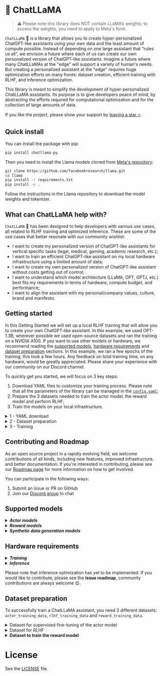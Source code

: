 # **🦙 ChatLLaMA**

> :warning: Please note this library does NOT contain LLaMA’s weights; to access the weights, you need to apply to Meta's form.

`ChatLLaMA` 🦙 is a library that allows you to create hyper-personalized ChatGPT-like assistants using your own data and the least amount of compute possible. Instead of depending on one large assistant that “rules us all”, we envision a future where each of us can create our own personalized version of ChatGPT-like assistants. Imagine a future where many ChatLLaMAs at the "edge" will support a variety of human's needs. But creating a personalized assistant at the "edge" requires huge optimization efforts on many fronts: dataset creation, efficient training with RLHF, and inference optimization.

This library is meant to simplify the development of hyper-personalized ChatLLaMA assistants. Its purpose is to give developers peace of mind, by abstracting the efforts required for computational optimization and for the collection of large amounts of data.

If you like the project, please show your support by [leaving a star ⭐](https://github.com/nebuly-ai/nebullvm/stargazers).

## Quick install
You can install the package with pip:
```bash
pip install chatllama-py
```
Then you need to install the Llama models cloned from [Meta's repository](https://github.com/facebookresearch/llama):
```bash
git clone https://github.com/facebookresearch/llama.git
cd llama
pip install -r requirements.txt
pip install -e .
```
Follow the instructions in the Llama repository to download the model weights and tokenizer.

## What can ChatLLaMA help with?

`ChatLLaMA` 🦙 has been designed to help developers with various use cases, all related to RLHF training and optimized inference. These are some of the use cases that better resonate with our community wishlist:

- I want to create my personalized version of ChatGPT-like assistants for vertical specific tasks (legal, medical, gaming, academic research, etc.);
- I want to train an efficient ChatGPT-like assistant on my local hardware infrastructure using a limited amount of data;
- I want to create my own personalized version of ChatGPT-like assistant without costs getting out of control;
- I want to understand which model architecture (LLaMA, OPT, GPTJ, etc.) best fits my requirements in terms of hardware, compute budget, and performance;
- I want to align the assistant with my personal/company values, culture, brand and manifesto.

## Getting started

In this Getting Started we will set up a local RLHF training that will allow you to create your own ChatGPT-like assistant. In this example, we used OPT-1.3B, wherever possible we used open-source datasets and ran the training on a NVIDIA A100. If you want to use other models or hardware, we recommend reading the [supported models](#supported-models), [hardware requirements](#hardware-requirements) and [dataset preparation](#dataset-preparation) sections. In this example, we ran a few epochs of the training; this took a few hours. Any feedback on total training time, on any hardware, would be greatly appreciated. Please share your experience with our community on our Discord channel.

To quickly get you started, we will focus on 3 key steps:

1. Download YAML files to customize your training process. Please note that all the parameters of the library can be managed in the [`config.yaml`](https://github.com/nebuly-ai/nebullvm/blob/main/apps/accelerate/chatllama/artifacts/config/config.yaml);
2. Prepare the 3 datasets needed to train the actor model, the reward model and perform RLHF;
3. Train the models on your local infrastructure.

<details>
<summary>1 - YAML download </summary>
First, let’s get the artifacts for running ChatLLaMA. The artifacts contain:

- [`config.yaml`](https://github.com/nebuly-ai/nebullvm/blob/main/apps/accelerate/chatllama/artifacts/config/config.yaml): config file for model and data set. This allows you to 1) select the model you prefer (LLaMA, OPT, BLOOM, etc) 2) change all the hyperparameters of the training process;
- [`ds_config.json`](https://github.com/nebuly-ai/nebullvm/blob/main/apps/accelerate/chatllama/artifacts/config/ds_config.json): config file to define DeepSpeed training parameters;
- [`peft_config.yaml`](https://github.com/nebuly-ai/nebullvm/blob/main/apps/accelerate/chatllama/artifacts/config/peft_config.yaml): config file to define PEFT parameters; PEFT is used for efficient training with HuggingFace models. It can be used for setting the LoRA parameters as rank and precision.

- [`templates.json`](https://github.com/nebuly-ai/nebullvm/blob/main/apps/accelerate/chatllama/artifacts/templates.json): synthetic data generation templates that can be used to personalize the creation of the dataset. The templates are used for feeding LLMs during the data generation. Note that the [`templates.json`](https://github.com/nebuly-ai/nebullvm/blob/main/apps/accelerate/chatllama/artifacts/templates.json) file contains a dictionary having as *keys* the training steps (`actor`, `reward`, `rlhf`) and as *values* a string containing the personalization requests of the user. For more details see the [dataset preparation](#dataset-preparation) section;
- [`main.py`](https://github.com/nebuly-ai/nebullvm/blob/main/apps/accelerate/chatllama/artifacts/main.py): file to train the model.
        
```bash
wget -O artifacts.zip https://nbllabartifacts.blob.core.windows.net/chatllama/artifacts.zip\?sp\=r\&st\=2023-03-08T14:53:24Z\&se\=2100-03-08T22:53:24Z\&spr\=https\&sv\=2021-06-08\&sr\=b\&sig\=jqr%2B2ZkR0SW9RjV0pDOdQ%2BDulLXLjbZ36vmNd4XxxyQ%3D
unzip artifacts.zip 
```
        
Once you have run the command above, you will find the all artificats in the [`artifacts/`](https://github.com/nebuly-ai/nebullvm/tree/main/apps/accelerate/chatllama/artifacts) directory. Now you can move on to the next section regarding the dataset preparation.

</details>

<details>
<summary> 2 - Dataset preparation </summary>
    
Before training the model, we need to prepare 3 datasets:

- `actor_training_data`: this is the JSON dataset used in the supervised fine-tuning. It consists of examples of unlabelled conversations, e.g. collection of prompts and responses;
- `rlhf_training_data`: this is the JSON dataset used for RLHF training. It consists of a collection of possible input user prompts;
- `reward_training_data`: this is the JSON dataset used to train the reward model. It consists of responses with associated scores.

In this example, we are using only publicly available dataset and synthetic generation; if you want to use your own data instead, please see the [Dataset preparation](#dataset-preparation) section.

First, let’s download the `actor_training_data` and the `rlhf_training_data`: 

```bash
python artifacts/download_dataset.py ARLHF --path ./datasets --number_of_samples 200
```

Finally, let’s create the `reward_training_data` using `davinci-003` for synthetic data generation.

```bash
export OPENAI_API_KEY=YOUR_API_KEY
python artifacts/generate_rewards.py ./datasets/reward_training_data.json
```

> :warning: Creating the `reward_training_data` with `davinci-003` is not free, i.e. it costs a few $$. If you prefer avoiding external paid APIs, we suggest using HuggingFace’s models (e.g. flan_t5_xl) as described in more detail in the [Supported models](#supported-models) section.
> 
> :warning: if using OpenAI's API, please be aware of OpenAI's terms of use stating that it is forbidden to "use the Services to develop foundation models or other large scale models that compete with OpenAI".

At this point, we have successfully created the 3 datasets. We can therefore move on to the final section and start the training.

</details>

<details>
<summary> 3 - Training </summary>
    
You can train the 3 models in separate steps:

- Train the Reward Model

    ```bash
    python artifacts/main.py artifacts/config/config.yaml --type REWARD
    ```

- Pre-Train the Actor Model

    ```bash
    python artifacts/main.py artifacts/config/config.yaml --type ACTOR
    ```

- Training the Actor with reinforcement learning.

    ```bash
    python artifacts/
    artifacts/config/config.yaml --type RL
    ```


or, equivantly, the 3 trainings can also be pipelined using the flag ALL.

```bash
python artifacts/main.py artifacts/config/config.yaml --type ALL
```

Note that the path to the datasets and the training hyper-parameters of the training process are specified in the [`config.yaml`](https://github.com/nebuly-ai/nebullvm/blob/main/apps/accelerate/chatllama/artifacts/config/config.yaml) file.

</details>

## Contributing and Roadmap

As an open source project in a rapidly evolving field, we welcome contributions of all kinds, including new features, improved infrastructure, and better documentation. If you're interested in contributing, please see our [Roadmap page](https://github.com/users/nebuly-ai/projects/1/views/1) for more information on how to get involved.

You can participate in the following ways:

1. Submit an issue or PR on GitHub
2. Join our [Discord group](https://discord.gg/77d5kGSa8e) to chat

## Supported models

<details><summary><b><i> Actor models </i></b></summary>

We support models that can be run efficiently with a limited amount of compute, such as LLaMA and 🤗 transformers. These are the models with less than 20B parameters currently supported :

- LLaMA: 7B and 13B, please note this library does NOT contain LLaMA’s weights; to access the weights, you need to apply to Meta's [form](https://forms.gle/jk851eBVbX1m5TAv5).
- GPTJ: 6B
- GPTNeoX: 1.3B, 20B
- **(⚠️WIP)** Flan-T5: 80M, 259M, 780M, 3B, 11B
- OPT: 125M, 359M, 1.3B, 2.7B, 6.7B, 13B
- BLOOM: 560M, 1.1B, 1.7B, 3B, 7.1B
- BLOOMZ: 560M, 1.1B, 1.7B, 3B, 7.1B
- Galactica: 125M, 1.3B, 6.7B
</details>

<details><summary><b><i> Reward models </i></b></summary>

We suggest using models under 6B from 🤗 transformers: 

- GPT2: 124M, 355M, 774M, 1.5B
- OPT: 125M, 359M, 1.3B, 2.7B
- GPTJ: 6B
- BLOOMZ: 560M, 1.1B, 1.7B, 3B
- **(⚠️WIP)** OpenAssistant [pre-trained reward models](https://huggingface.co/OpenAssistant/reward-model-deberta-v3-large-v2)
</details>

<details>
<summary><b><i> Synthetic data generation models </i></b></summary>

We support both APIs from OpenAI and  🤗 transformers:

- OpenAI: da-vinci-003, gpt-3.5-turbo **(⚠️WIP)**
- HuggingFace: Flan-T5 (3B and 11B)

> :warning: if using OpenAI's API, please be aware of OpenAI's terms of use stating that it is forbidden to "use the Services to develop foundation models or other large scale models that compete with OpenAI".

:watninh

If you need support for different models, please open an issue and we will get to work.
</details>

## Hardware requirements

<details><summary><b><i> Training </i></b></summary>

Larger actor models require more powerful hardware. Here is a rough hardware recommendation table, suggesting the right type of hardware for different actor model sizes:

- 125M to 1.3B → 1x Nvidia 3090/4090
- 1.3B to 3B → 1x Nvidia A100 (80Gb)
- 3B with DeepSpeed CPU off-loading → 1x Nvidia 3090/4090
- 3B to 7B with DeepSpeed ZeRO → 4x Nvidia T4
- 3B to 13B → 4x Nvidia A100 (80Gb)
- 13B to 20B with DeepSpeed ZeRO → 4x Nvidia A100 (80Gb)
- 13B to 20B → 8x Nvidia A100 (80Gb)
</details>

<details><summary><b><i> Inference </i></b></summary>

**(⚠️WIP)** When it comes to inference optimization, ChatLLaMA will support the following optimization techniques:

- [ ]  DeepSpeed ZeRO
- [ ]  FlexGen
- [ ]  HF Accelerate
- [ ]  PyTorch Vanilla
</details>

Please note that inference optimization has yet to be implemented. If you would like to contribute, please see the **issue roadmap**, community contributions are always welcome 😊.

## Dataset preparation

To successfully train a ChatLLaMA assistant, you need 3 different datasets: `actor_training_data`, `rlhf_training_data` and `reward_training_data`.

<details>
<summary> Dataset for supervised fine-tuning of the actor model </summary>
    
The `actor_training_data` is a collection of prompts with the associated responses as highlighted below:

```json
[
  {
      "user_input": "here the input of the user",
      "completion": "here the model completion"
  }
]
```

ChatLLaMA supports 4 different options to prepare the `actor_training_data`:

* <details><summary> Use 100% synthetic data </summary>

  The dataset can be synthetically generated by running the following command:

  ```bash
  python artifacts/generate_actor_dataset.py
  ```

  > :warning: Note that this command will require a subscription to OpenAI. Generating the full dataset with `davinci-003` could cost approximately ~200$.
  > 
  > :warning: if using OpenAI's API, please be aware of OpenAI's terms of use stating that it is forbidden to "use the Services to develop foundation models or other large scale models that compete with OpenAI".

  Alternatively, you can generate the dataset for free using 🤗 tranformers as described in the section [Supported models](#supported-models).
  </details>
  
* <details><summary> Use one of the open source datasets with assistant interactions </summary>

  Currently, we support:

  - [Anthropic HH RLHF](https://huggingface.co/datasets/Anthropic/hh-rlhf): this dataset consists of structured question/answer pairs with an LLM chatbot that includes selected and rejected answers;
  - [Stanford Human Preferences Dataset (SHP)](https://huggingface.co/datasets/stanfordnlp/SHP): this dataset is curated from selected "ask" subreddits, and includes questions that span a wide range of question/answer pairs based on the most upvoted responses. Please note that, unlike HH RLHF, this dataset is not intended to reduce harassment by selecting the ideal chatbot response, but instead weights the most helpful human responses.

  The datasets can be downloaded running the following command:

  ```bash
  python artifacts/download_dataset.py <dataset_name> --path <path_to_folder_for_download> --number_of_samples <N>
  ```

  Where: 

  - `<dataset_name>` could be "SHP" or "ARLHF" for the StanfordNLP/SHP dataset or ARLHF for the Anthropic/hh-rlhf dataset respectively;
  - `<path_to_folder_for_download>` is the folder path to where the datasets are going to be created;
  - `<N>` is the number of samples of which the reward_dataset.json is composed.
  </details>
  
  
* <details><summary> Use 100% personalized dataset </summary>

  The user provides his own personalized full dataset. Datasets must be JSON files with the following format:

  ```
  [
      {
          "user_input": "here the input of the user",
          "completion": "here the model completion"
      }
  ]
  ```

  Where the list contains multiple dictionaries, and each dictionary corresponds to a data sample. We suggest using more than 1000 data samples to run the actor training.
  </details>

* <details><summary> (⚠️WIP) Create the full dataset augmenting few custom data samples </summary>

  The dataset can be generated synthetically from a few prompt+response examples provided by the user (few =>10).
  </details>
</details>

<details>
<summary> Dataset for RLHF </summary>
    
The dataset for RLHF consists just of prompt examples:

```json
[
    {
        "user_input": "here the example of user input"
    }
]
```

It can be provided in 2 different ways:

* <details><summary> Few examples provided by the user and dataset synthetically expanded using LLM </summary>

    You need to add the key `rlhf` to the [`templates.json`](https://github.com/nebuly-ai/nebullvm/blob/main/apps/accelerate/chatllama/artifacts/templates.json) file with the information about the task you want to perform and extra context needed by the LLM for the generation. Here is an example of template:

    ```json
    {
      "rlhf": "Here is the template for the generating RLHF prompts. The task we want to perform is ..."
    }
    ```

     *Note that all templates must be saved in a single JSON file named [`templates.json`](https://github.com/nebuly-ai/nebullvm/blob/main/apps/accelerate/chatllama/artifacts/templates.json)*
     </details>

* <details><summary> The user provides the full dataset with possible interactions with the model </summary>

    The dataset needs to contain more than 1000 prompt examples:

    ```json
    [
        {
            "user_input": "here the example of user input"
        }
    ]
    ```

    The file must be named `rlhf_training_data.json`.
    </details>
</details>
<details>
<summary><b> Dataset to train the reward model </b></summary>

The `reward_training_data` is a collection of i) prompts, ii) completion and iii) score of the completion assigned accordingly to the user feedback (the Human Feedback in RLHF). 

```json
[{
	"user_input": "...",
	"completion": "...",
	"score": 1
},
	...
]
```

We support 3 different options to prepare the `reward_training_data`: 

- Fully Synthetic Score Generation
    
    In this case the reward dataset can be synthetically scored using a LLM as Human Feedback. We recommend the `reward_training_data` having at least 100 data samples.
    
    ```json
    [{
    	"user_input": "...",
    	"completion": "...",
    	"score": None
    },
    	...
    ]
    ```
    
    A LLM model is used to assign the score to each entry. 
    
    The LLM needs a prompt template containing all the instructions to evaluate the generated text. To do this, you should add the key `reward` to the [`templates.json`](https://github.com/nebuly-ai/nebullvm/blob/main/apps/accelerate/chatllama/artifacts/templates.json) file. Here is an example:
    
    ```json
    {
    	"reward": "Here is the template for the reward model. The rules are:\n\n1.Rule 1\n\n2. Rule 2"
    }
    ```
    
    If no template is provided the default one is used. You can find the default template in `artifacts/generate_rewards.py`. Note that all templates must be saved in a single JSON file named [`templates.json`](https://github.com/nebuly-ai/nebullvm/blob/main/apps/accelerate/chatllama/artifacts/templates.json). 
    
    Once you have the unlabelled dataset, you can generate the scores by running the following command:
    
    ```bash
    python artifacts/generate_rewards.py <dataset_path> --model <model_to_use> --temperature <t> --max_tokens <n> --reward_template <path_to_file.json>
    ```
    
    Where:
    
    - `<dataset_path>` path to the reward dataset to be scored;
    - `<model_to_use>` model to use for the reward. Default and suggested text-davinci-003 (More to come);
    - `<temperature>` temperature used to score the model; temperature=0.1;
    - `<max_tokens>` max_tokens of the generation;
    - `<reward_template>` is the path to the [`templates.json`](https://github.com/nebuly-ai/nebullvm/blob/main/apps/accelerate/chatllama/artifacts/templates.json) file containing the template to be used for generating the reward. If no path is provided, the default template will be used.
- The user provides their personalized full dataset
    
    Datasets must be JSON files in the following format:
    
    ```json
    [
        {
            "user_input": "here type the user input",
            "completion": "here type the completion",
            "score": 4.0
        },
        {
            "user_input": "here type the user input",
            "completion": "random garbage",
            "score": 0.0
        }
    ]
    ```
    
    Note that at least 100 data samples are required in this case. The file must be named `reward_training_data.json`
    
- **(⚠️WIP)** Few examples provided by the user and dataset synthetically expanded using LLM
</details>

# License

See the [LICENSE](https://github.com/nebuly-ai/nebullvm/blob/main/apps/accelerate/chatllama/LICENSE) file.
